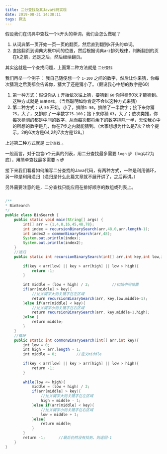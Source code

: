 ```yaml
---
title: 二分查找及其Java代码实现
date: 2019-08-31 14:38:11
tags: 算法
---
```

假设我们在词典中查找一个k开头的单词，我们会怎么做呢？
1. 从词典第一页开始一页一页的翻页，然后直到翻到k开头的单词。
2. 直接翻页到词典大概中间的位置，然后根据词典a-z排列规律，判断翻到的页在k之前，还是之后，然后继续翻页。

其实这就是一个查找问题，上面第二种方法就是 `二分查找`

我们再举一个例子：
我自己随便想一个 `1-100` 之间的数字，然后让你来猜，你每次猜测之后我都会告诉你，猜大了还是猜小了。（假设我心中想的数字是60）

1. 第一种方式：假设你从 `1` 开始依次往上猜，要猜到 `60` 你得猜60次才能猜到。这种方式就是 `简单查找`。（当然聪明如你肯定不会以这种方式来猜）
2. 第二种方式：从 `50` 开始，小了，排除`1-50`，排除了一半数字；接下来你猜 `75`，大了，又排除了一半数字`75-100`；接下来你猜 `63`，大了；依次类推，你每次猜测的都是中间的数字，从而每次都将余下的数字排除一半，无论我心中的所想的数字是几，你在7步之内就能猜到。（大家想想为什么是7次？给个提示，2的6次方是64,2的7次方是128。）

上述第二种方式就是 `二分查找` 。

一般而言，对于包含n个元素的列表，用二分查找最多需要 `logn` 步（log以2为底），用简单查找最多需要 `n` 步

接下来我们看看如何编写二分查找的Java代码，有两种方式，一种是利用循环，另一种是利用递归（递归是什么此篇文章就不展开讲了，之后再讲。）

另外需要注意的是，二分查找只能应用在排好顺序的数组或列表上。
```java

/**
* BinSearch
*/
public class BinSearch {
    public static void main(String[] args) {
        int[] arr = {1,4,8,16,45,48,78};
        int index = recursionBinarySearch(arr,48,0,arr.length-1);
        int index2 = commonBinarySearch(arr,48);
        System.out.println(index);
        System.out.println(index2);
    }
    //递归
    public static int recursionBinarySearch(int[] arr,int key,int low,int high){
        
        if(key < arr[low] || key > arr[high] || low > high){
            return -1;              
        }
        
        int middle = (low + high) / 2;          //初始中间位置
        if(arr[middle] > key){
            //比关键字大则关键字在左区域
            return recursionBinarySearch(arr, key,low,middle-1);
        }else if(arr[middle] < key){
            //比关键字小则关键字在右区域
            return recursionBinarySearch(arr, key,middle+1,high);
        }else {
            return middle;
        }
    }
    //循环
    public static int commonBinarySearch(int[] arr,int key){
        int low = 0;
        int high = arr.length - 1;
        int middle = 0;         //定义middle
        
        if(key < arr[low] || key > arr[high] || low > high){
            return -1;              
        }
        
        while(low <= high){
            middle = (low + high) / 2;
            if(arr[middle] > key){
                //比关键字大则关键字在左区域
                high = middle - 1;
            }else if(arr[middle] < key){
                //比关键字小则关键字在右区域
                low = middle + 1;
            }else{
                return middle;
            }
        }
        return -1;      //最后仍然没有找到，则返回-1
    }
}


```
